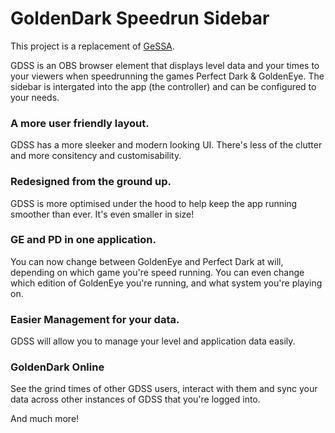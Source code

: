 # GoldenDark Speedrun Sidebar
This project is a replacement of [GeSSA](https://github.com/LostMyTriforce/gessa/).

GDSS is an OBS browser element that displays level data and your times to your viewers when speedrunning the games Perfect Dark & GoldenEye. The sidebar is intergated into the app (the controller) and can be configured to your needs.

### A more user friendly layout.
GDSS has a more sleeker and modern looking UI. There's less of the clutter and more consitency and customisability.

### Redesigned from the ground up.
GDSS is more optimised under the hood to help keep the app running smoother than ever. It's even smaller in size!

### GE and PD in one application.
You can now change between GoldenEye and Perfect Dark at will, depending on which game you're speed running. You can even change which edition of GoldenEye you're running, and what system you're playing on.

### Easier Management for your data.
GDSS will allow you to manage your level and application data easily.

### GoldenDark Online
See the grind times of other GDSS users, interact with them and sync your data across other instances of GDSS that you're logged into.

And much more!
